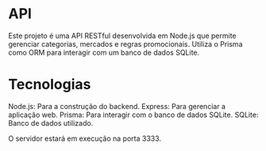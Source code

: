 # API

Este projeto é uma API RESTful desenvolvida em Node.js que permite gerenciar categorias, mercados e regras promocionais. Utiliza o Prisma como ORM para interagir com um banco de dados SQLite.
# Tecnologias
Node.js: Para a construção do backend.
Express: Para gerenciar a aplicação web.
Prisma: Para interagir com o banco de dados SQLite.
SQLite: Banco de dados utilizado.

O servidor estará em execução na porta 3333.

